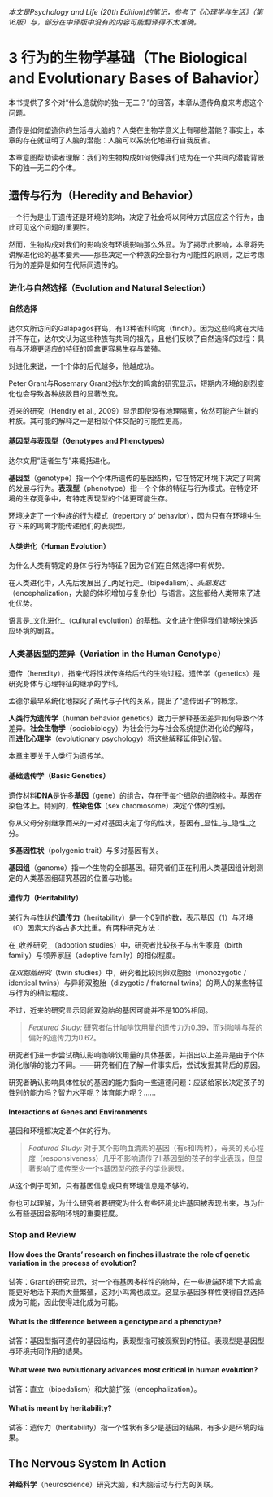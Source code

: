 *本文是Psychology and Life (20th Edition)的笔记，参考了《心理学与生活》（第16版）与，部分在中译版中没有的内容可能翻译得不太准确。*

# 3 行为的生物学基础（The Biological and Evolutionary Bases of Bahavior）

本书提供了多个对“什么造就你的独一无二？”的回答，本章从遗传角度来考虑这个问题。

遗传是如何塑造你的生活与大脑的？人类在生物学意义上有哪些潜能？事实上，本章的存在就证明了人脑的潜能：人脑可以系统化地进行自我反省。

本章意图帮助读者理解：我们的生物构成如何使得我们成为在一个共同的潜能背景下的独一无二的个体。

## 遗传与行为（Heredity and Behavior）

一个行为是出于遗传还是环境的影响，决定了社会将以何种方式回应这个行为，由此可见这个问题的重要性。

然而，生物构成对我们的影响没有环境影响那么外显。为了揭示此影响，本章将先讲解进化论的基本要素——那些决定一个种族的全部行为可能性的原则，之后考虑行为的差异是如何在代际间遗传的。

### 进化与自然选择（Evolution and Natural Selection）

<!-- 因为都是生物课上讲过的东西，可能会稍微省略一些 -->

#### 自然选择

达尔文所访问的Galápagos群岛，有13种雀科鸣禽（finch）。因为这些鸣禽在大陆并不存在，达尔文认为这些种族有共同的祖先，且他们反映了自然选择的过程：具有与环境更适应的特征的鸣禽更容易生存与繁殖。

对进化来说，一个个体的后代越多，他越成功。

Peter Grant与Rosemary Grant对达尔文的鸣禽的研究显示，短期内环境的剧烈变化也会导致各种族数目的显著改变。

近来的研究（Hendry et al., 2009）显示即使没有地理隔离，依然可能产生新的种族。其可能的解释之一是相似个体交配的可能性更高。

#### 基因型与表现型（Genotypes and Phenotypes）

达尔文用“适者生存”来概括进化。

**基因型**（genotype）指一个个体所遗传的基因结构，它在特定环境下决定了鸣禽的发展与行为。**表现型**（phenotype）指一个个体的特征与行为模式。在特定环境的生存竞争中，有特定表现型的个体更可能生存。

环境决定了一个种族的行为模式（repertory of behavior），因为只有在环境中生存下来的鸣禽才能传递他们的表现型。

#### 人类进化（Human Evolution）

为什么人类有特定的身体与行为特征？因为它们在自然选择中有优势。

在人类进化中，人先后发展出了_两足行走_（bipedalism）、_头脑发达_（encephalization，大脑的体积增加与复杂化）与语言。这些都给人类带来了进化优势。

语言是_文化进化_（cultural evolution）的基础。文化进化使得我们能够快速适应环境的剧变。

### 人类基因型的差异（Variation in the Human Genotype）

遗传（heredity），指亲代将性状传递给后代的生物过程。遗传学（genetics）是研究身体与心理特征的继承的学科。

孟德尔最早系统化地探究了亲代与子代的关系，提出了“遗传因子”的概念。

**人类行为遗传学**（human behavior genetics）致力于解释基因差异如何导致个体差异。**社会生物学**（sociobiology）为社会行为与社会系统提供进化论的解释，而**进化心理学**（evolutionary psychology）将这些解释延伸到心智。

本章主要关于人类行为遗传学。

#### 基础遗传学（Basic Genetics）

遗传材料**DNA**是许多**基因**（gene）的组合，存在于每个细胞的细胞核中。基因在染色体上。特别的，**性染色体**（sex chromosome）决定个体的性别。

你从父母分别继承而来的一对对基因决定了你的性状，基因有_显性_与_隐性_之分。

**多基因性状**（polygenic trait）与多对基因有关。

**基因组**（genome）指一个生物的全部基因。研究者们正在利用人类基因组计划测定的人类基因组研究基因的位置与功能。

#### 遗传力（Heritability）

某行为与性状的**遗传力**（heritability）是一个0到1的数，表示基因（1）与环境（0）因素大约各占多大比重。有两种研究方法：

在_收养研究_（adoption studies）中，研究者比较孩子与出生家庭（birth family）与领养家庭（adoptive family）的相似程度。

_在双胞胎研究_（twin studies）中，研究者比较同卵双胞胎（monozygotic / identical twins）与异卵双胞胎（dizygotic / fraternal twins）的两人的某些特征与行为的相似程度。

不过，近来的研究显示同卵双胞胎的基因可能并不是100%相同。

> *Featured Study:* 研究者估计咖啡饮用量的遗传力为0.39，而对咖啡与茶的偏好的遗传力为0.62。

研究者们进一步尝试确认影响咖啡饮用量的具体基因，并指出以上差异是由于个体消化咖啡的能力不同。——研究者们在了解一件事实后，尝试发掘其背后的原因。

研究者确认影响具体性状的基因的能力指向一些道德问题：应该给家长决定孩子的性别的能力吗？智力水平呢？体育能力呢？……

#### Interactions of Genes and Environments

基因和环境都决定着个体的行为。

> *Featured Study:* 对于某个影响血清素的基因（有s和l两种），母亲的关心程度（responsiveness）几乎不影响遗传了ll基因型的孩子的学业表现，但显著影响了遗传至少一个s基因型的孩子的学业表现。<!--这太疯狂了：对于一个家长，如果知道他的孩子是ll，则可以基本不怎么关心他？？？-->

从这个例子可知，只有基因信息或只有环境信息是不够的。

你也可以理解，为什么研究者要研究为什么有些环境允许基因被表现出来，与为什么有些基因会影响环境的重要程度。

### Stop and Review

#### How does the Grants’ research on finches illustrate the role of genetic variation in the process of evolution?

试答：Grant的研究显示，对一个有基因多样性的物种，在一些极端环境下大鸣禽能更好地活下来而大量繁殖，这对小鸣禽也成立。这显示基因多样性使得自然选择成为可能，因此使得进化成为可能。

#### What is the difference between a genotype and a phenotype?

试答：基因型指可遗传的基因结构，表现型指可被观察到的特征。表现型是基因型与环境共同作用的结果。

#### What were two evolutionary advances most critical in human evolution?

试答：直立（bipedalism）和大脑扩张（encephalization）。

#### What is meant by heritability?

试答：遗传力（heritability）指一个性状有多少是基因的结果，有多少是环境的结果。

## The Nervous System In Action

**神经科学**（neuroscience）研究大脑，和大脑活动与行为的关联。<!--这是什么意思？-->
